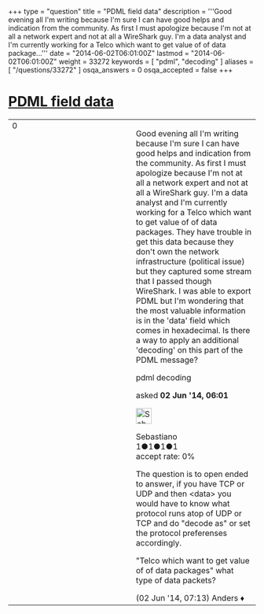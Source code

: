 +++
type = "question"
title = "PDML field data"
description = '''Good evening all I&#x27;m writing because I&#x27;m sure I can have good helps and indication from the community. As first I must apologize because I&#x27;m not at all a network expert and not at all a WireShark guy. I&#x27;m a data analyst and I&#x27;m currently working for a Telco which want to get value of of data package...'''
date = "2014-06-02T06:01:00Z"
lastmod = "2014-06-02T06:01:00Z"
weight = 33272
keywords = [ "pdml", "decoding" ]
aliases = [ "/questions/33272" ]
osqa_answers = 0
osqa_accepted = false
+++

<div class="headNormal">

# [PDML field data](/questions/33272/pdml-field-data)

</div>

<div id="main-body">

<div id="askform">

<table id="question-table" style="width:100%;"><colgroup><col style="width: 50%" /><col style="width: 50%" /></colgroup><tbody><tr class="odd"><td style="width: 30px; vertical-align: top"><div class="vote-buttons"><div id="post-33272-score" class="post-score" title="current number of votes">0</div><div id="favorite-count" class="favorite-count"></div></div></td><td><div id="item-right"><div class="question-body"><p>Good evening all I'm writing because I'm sure I can have good helps and indication from the community. As first I must apologize because I'm not at all a network expert and not at all a WireShark guy. I'm a data analyst and I'm currently working for a Telco which want to get value of of data packages. They have trouble in get this data because they don't own the network infrastructure (political issue) but they captured some stream that I passed though WireShark. I was able to export PDML but I'm wondering that the most valuable information is in the 'data' field which comes in hexadecimal. Is there a way to apply an additional 'decoding' on this part of the PDML message?</p></div><div id="question-tags" class="tags-container tags">pdml decoding</div><div id="question-controls" class="post-controls"></div><div class="post-update-info-container"><div class="post-update-info post-update-info-user"><p>asked <strong>02 Jun '14, 06:01</strong></p><img src="https://secure.gravatar.com/avatar/17085755ee37863ef8454ce1353e40f5?s=32&amp;d=identicon&amp;r=g" class="gravatar" width="32" height="32" alt="Sebastiano&#39;s gravatar image" /><p>Sebastiano<br />
<span class="score" title="1 reputation points">1</span><span title="1 badges"><span class="badge1">●</span><span class="badgecount">1</span></span><span title="1 badges"><span class="silver">●</span><span class="badgecount">1</span></span><span title="1 badges"><span class="bronze">●</span><span class="badgecount">1</span></span><br />
<span class="accept_rate" title="Rate of the user&#39;s accepted answers">accept rate:</span> <span title="Sebastiano has no accepted answers">0%</span></p></div></div><div id="comments-container-33272" class="comments-container"><span id="33280"></span><div id="comment-33280" class="comment"><div id="post-33280-score" class="comment-score"></div><div class="comment-text"><p>The question is to open ended to answer, if you have TCP or UDP and then &lt;data&gt; you would have to know what protocol runs atop of UDP or TCP and do "decode as" or set the protocol preferenses accordingly.</p><p>"Telco which want to get value of of data packages" what type of data packets?</p></div><div id="comment-33280-info" class="comment-info"><span class="comment-age">(02 Jun '14, 07:13)</span> Anders ♦</div></div></div><div id="comment-tools-33272" class="comment-tools"></div><div class="clear"></div><div id="comment-33272-form-container" class="comment-form-container"></div><div class="clear"></div></div></td></tr></tbody></table>

</div>

</div>


